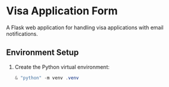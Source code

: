# Visa Application Form

A Flask web application for handling visa applications with email notifications.

## Environment Setup

1. Create the Python virtual environment:
   ```powershell
   & "python" -m venv .venv
